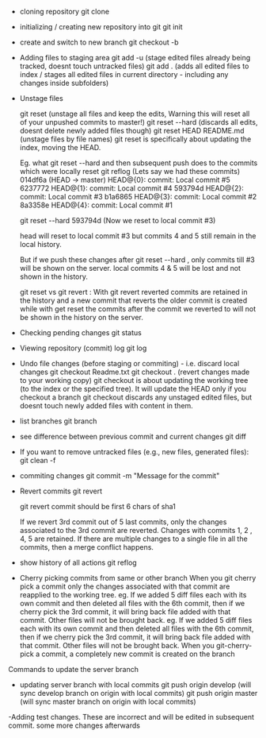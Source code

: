 - cloning repository
	git clone <repoUrl>

- initializing / creating new repository into git
	git init

- create and switch to new branch
	git checkout -b <branchName>

- Adding files to staging area
	git add -u (stage edited files already being tracked, doesnt touch untracked files)
	git add . (adds all edited files to index / stages all edited files in current directory - including any changes inside subfolders)

- Unstage files

	git reset (unstage all files and keep the edits, Warning this will reset all of your unpushed commits to master!)
	git reset --hard (discards all edits, doesnt delete newly added files though)
	git reset HEAD README.md (unstage files by file names)
	git reset is specifically about updating the index, moving the HEAD.
 
	Eg. what git reset --hard and then subsequent push does to the commits which were locally reset
	git reflog  (Lets say we had these commits)
	014df6a (HEAD -> master) HEAD@{0}: commit: Local commit #5
	6237772 HEAD@{1}: commit: Local commit #4
	593794d HEAD@{2}: commit: Local commit #3
	b1a6865 HEAD@{3}: commit: Local commit #2
	8a3358e HEAD@{4}: commit: Local commit #1
 
	git reset --hard 593794d	(Now we reset to local commit #3)
	
	head will reset to local commit #3 but commits 4 and 5 still remain in the local history.
	
	But if we push these changes after git reset --hard , only commits till #3 will be shown on the server. local commits 4 & 5 will be lost and not shown in the history.
	
	git reset vs git revert : With git revert reverted commits are retained in the history and a new commit that reverts the older commit is created while with get reset the commits after the commit we reverted to will not be shown in the history on the server.
	
- Checking pending changes
	git status

- Viewing repository (commit) log
	git log

- Undo file changes (before staging or commiting) - i.e. discard local changes
	git checkout Readme.txt
	git checkout . (revert changes made to your working copy)
	git checkout is about updating the working tree (to the index or the specified tree). It will update the HEAD only if you checkout a branch
	git checkout discards any unstaged edited files, but doesnt touch newly added files with content in them.

- list branches
	git branch

- see difference between previous commit and current changes
	git diff

- If you want to remove untracked files (e.g., new files, generated files): 
	git clean -f

- commiting changes
	git commit -m "Message for the commit"

- Revert commits
	git revert <commit1> <commit2>

	git revert commit should be first 6 chars of sha1

	If we revert 3rd commit out of 5 last commits, only the changes associated to the 3rd commit are reverted. Changes with commits 1, 2 , 4, 5 are retained.
	If there are multiple changes to a single file in all the commits, then a merge conflict happens.

- show history of all actions
	git reflog

- Cherry picking commits from same or other branch
When you git cherry pick a commit only the changes associated with that commit are reapplied to the working tree.
eg. If we added 5 diff files each with its own commit and then deleted all files with the 6th commit, then if we cherry pick the 3rd commit, it will bring back file added with that commit. Other files will not be brought back.
eg. If we added 5 diff files each with its own commit and then deleted all files with the 6th commit, then if we cherry pick the 3rd commit, it will bring back file added with that commit. Other files will not be brought back.
When you git-cherry-pick a commit, a completely new commit is created on the branch

Commands to update the server branch
- updating server branch with local commits
	git push origin develop (will sync develop branch on origin with local commits)
	git push origin master (will sync master branch on origin with local commits)

-Adding test changes. These are incorrect and will be edited in subsequent commit.
some more changes afterwards
